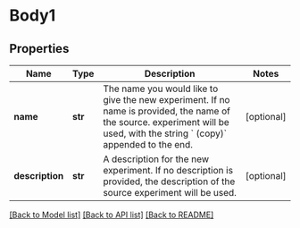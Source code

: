 # Body1

## Properties
Name | Type | Description | Notes
------------ | ------------- | ------------- | -------------
**name** | **str** | The name you would like to give the new experiment. If no name is provided, the name of the source. experiment will be used, with the string &#x60; (copy)&#x60; appended to the end.  | [optional] 
**description** | **str** | A description for the new experiment. If no description is provided, the description of the source experiment will be used.  | [optional] 

[[Back to Model list]](../README.md#documentation-for-models) [[Back to API list]](../README.md#documentation-for-api-endpoints) [[Back to README]](../README.md)

